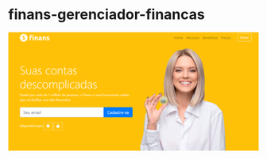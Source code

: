 # finans-gerenciador-financas

<img src="untitled.png" min-width="100px" max-width="100px" width="850px" align="center" alt="">
